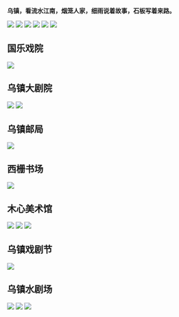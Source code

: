 **乌镇，看流水江南，烟笼人家，细雨说着故事，石板写着来路。**

![](topwrite/assets/桐乡市/乌镇/乌镇01.jpeg)
![](topwrite/assets/桐乡市/乌镇/乌镇02.jpeg)
![](topwrite/assets/桐乡市/乌镇/乌镇03.jpeg)
![](topwrite/assets/桐乡市/乌镇/乌镇04.jpeg)
![](topwrite/assets/桐乡市/乌镇/乌镇05.jpeg)
![](topwrite/assets/桐乡市/乌镇/乌镇06.jpeg)
## 国乐戏院
![](topwrite/assets/桐乡市/乌镇/国乐戏院01.jpeg)
## 乌镇大剧院
![](topwrite/assets/桐乡市/乌镇/乌镇大剧院01.jpeg)
![](topwrite/assets/桐乡市/乌镇/乌镇大剧院02.jpeg)
## 乌镇邮局
![](topwrite/assets/桐乡市/乌镇/乌镇邮局01.jpeg)
## 西栅书场
![](topwrite/assets/桐乡市/乌镇/西栅书场01.jpeg)
## 木心美术馆
![](topwrite/assets/桐乡市/乌镇/木心美术馆01.jpeg)
![](topwrite/assets/桐乡市/乌镇/木心美术馆02.jpeg)
![](topwrite/assets/桐乡市/乌镇/木心美术馆03.jpeg)
## 乌镇戏剧节
![](topwrite/assets/桐乡市/乌镇/乌镇戏剧节01.jpeg)
## 乌镇水剧场
![](topwrite/assets/桐乡市/乌镇/乌镇水剧场01.jpeg)
![](topwrite/assets/桐乡市/乌镇/乌镇水剧场02.jpeg)
![](topwrite/assets/桐乡市/乌镇/乌镇水剧场03.jpeg)
